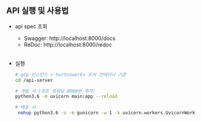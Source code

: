 ## API 실행 및 사용법
- api spec 조회   
  -  Swagger: http://localhost:8000/docs
  -  ReDoc: http://localhost:8000/redoc
<br/><br/>
- 실행
  
  ```bash
  # gcp 인스턴스 > hortonworks 도커 컨테이너 기준
  cd /api-server   

  # 개발 시 (포트 포워딩 8000번 추가)
  python3.6 -m uvicorn main:app --reload

  # 배포 시
   nohup python3.6 -u -m gunicorn -w 1 -k uvicorn.workers.UvicornWorker main:app > app.log 2>&1 &
  ```